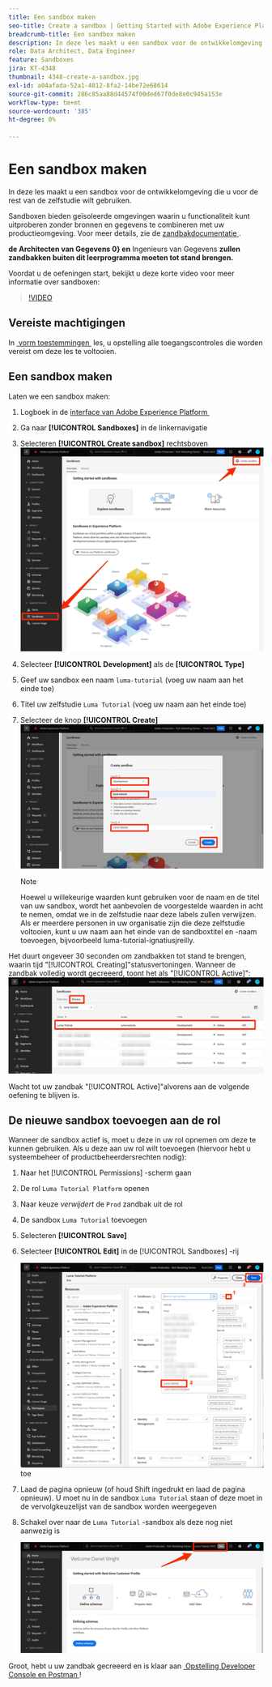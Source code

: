 ```yaml
---
title: Een sandbox maken
seo-title: Create a sandbox | Getting Started with Adobe Experience Platform for Data Architects and Data Engineers
breadcrumb-title: Een sandbox maken
description: In deze les maakt u een sandbox voor de ontwikkelomgeving die u voor de rest van de zelfstudie kunt gebruiken.
role: Data Architect, Data Engineer
feature: Sandboxes
jira: KT-4348
thumbnail: 4348-create-a-sandbox.jpg
exl-id: a04afada-52a1-4812-8fa2-14be72e68614
source-git-commit: 286c85aa88d44574f00ded67f0de8e0c945a153e
workflow-type: tm+mt
source-wordcount: '385'
ht-degree: 0%

---
```


# Een sandbox maken

<!--25min-->

In deze les maakt u een sandbox voor de ontwikkelomgeving die u voor de rest van de zelfstudie wilt gebruiken.

Sandboxen bieden geïsoleerde omgevingen waarin u functionaliteit kunt uitproberen zonder bronnen en gegevens te combineren met uw productieomgeving. Voor meer details, zie de [&#x200B; zandbakdocumentatie &#x200B;](https://experienceleague.adobe.com/docs/experience-platform/sandbox/home.html?lang=nl).

**de Architecten van Gegevens 0&rbrace; en** Ingenieurs van Gegevens **zullen zandbakken buiten dit leerprogramma moeten tot stand brengen.**

Voordat u de oefeningen start, bekijkt u deze korte video voor meer informatie over sandboxen:
>[!VIDEO](https://video.tv.adobe.com/v/3430294/?learn=on&enablevpops&captions=dut)

## Vereiste machtigingen

In [&#x200B; vorm toestemmingen &#x200B;](configure-permissions.md) les, u opstelling alle toegangscontroles die worden vereist om deze les te voltooien.

<!--
* Permission items **[!UICONTROL Sandbox Administration]** > **[!UICONTROL View Sandboxes]** and **[!UICONTROL Manage Sandboxes]**
* Permission item **[!UICONTROL Sandboxes]** > **[!UICONTROL Prod]**
* User-role access to the `Luma Tutorial Platform` product profile
* Admin-level access to the `Luma Tutorial Platform` product profile
-->

## Een sandbox maken

Laten we een sandbox maken:

1. Logboek in de [&#x200B; interface van Adobe Experience Platform &#x200B;](https://experience.adobe.com/platform)
1. Ga naar **[!UICONTROL Sandboxes]** in de linkernavigatie
1. Selecteren **[!UICONTROL Create sandbox]** rechtsboven
   ![&#x200B; Uitgezochte creeer zandbak &#x200B;](assets/sandbox-createSandbox.png)

1. Selecteer **[!UICONTROL Development]** als de **[!UICONTROL Type]**
1. Geef uw sandbox een naam `luma-tutorial` (voeg uw naam aan het einde toe)
1. Titel uw zelfstudie `Luma Tutorial` (voeg uw naam aan het einde toe)
1. Selecteer de knop **[!UICONTROL Create]**
   ![&#x200B; creeer uw zandbak &#x200B;](assets/sandbox-nameSandbox.png)
   >[!NOTE]
   >
   >Hoewel u willekeurige waarden kunt gebruiken voor de naam en de titel van uw sandbox, wordt het aanbevolen de voorgestelde waarden in acht te nemen, omdat we in de zelfstudie naar deze labels zullen verwijzen. Als er meerdere personen in uw organisatie zijn die deze zelfstudie voltooien, kunt u uw naam aan het einde van de sandboxtitel en -naam toevoegen, bijvoorbeeld luma-tutorial-ignatiusjreilly.

Het duurt ongeveer 30 seconden om zandbakken tot stand te brengen, waarin tijd &quot;[!UICONTROL Creating]&quot;statusvertoningen. Wanneer de zandbak volledig wordt gecreeerd, toont het als &quot;[!UICONTROL Active]&quot;:
![&#x200B; Actieve status &#x200B;](assets/sandbox-active.png)

Wacht tot uw zandbak &quot;[!UICONTROL Active]&quot;alvorens aan de volgende oefening te blijven is.

## De nieuwe sandbox toevoegen aan de rol

Wanneer de sandbox actief is, moet u deze in uw rol opnemen om deze te kunnen gebruiken. Als u deze aan uw rol wilt toevoegen (hiervoor hebt u systeembeheer of productbeheerdersrechten nodig):

1. Naar het [!UICONTROL Permissions] -scherm gaan
1. De rol `Luma Tutorial Platform` openen
1. Naar keuze _verwijdert_ de `Prod` zandbak uit de rol
1. De sandbox `Luma Tutorial` toevoegen
1. Selecteren **[!UICONTROL Save]**
1. Selecteer **[!UICONTROL Edit]** in de [!UICONTROL Sandboxes] -rij

   ![&#x200B; voeg het Luminantieleerprogramma &#x200B;](assets/sandbox-addLumaTutorial.png) toe

1. Laad de pagina opnieuw (of houd Shift ingedrukt en laad de pagina opnieuw). U moet nu in de sandbox `Luma Tutorial` staan of deze moet in de vervolgkeuzelijst van de sandbox worden weergegeven
1. Schakel over naar de `Luma Tutorial` -sandbox als deze nog niet aanwezig is

   ![&#x200B; bevestigt zandbak &#x200B;](assets/sandbox-confirmDropdown.png)

Groot, hebt u uw zandbak gecreeerd en is klaar aan [&#x200B; Opstelling Developer Console en Postman &#x200B;](set-up-developer-console-and-postman.md)!
